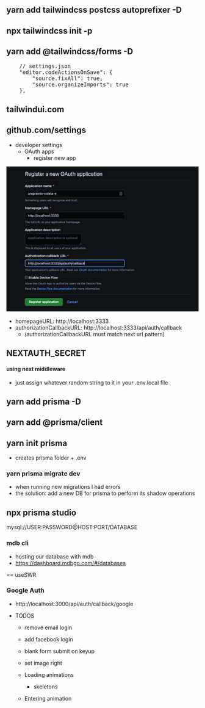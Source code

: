 ## yarn add tailwindcss postcss autoprefixer -D

## npx tailwindcss init -p

## yarn add @tailwindcss/forms -D

<pre>
    // settings.json
	"editor.codeActionsOnSave": {
		"source.fixAll": true,
		"source.organizeImports": true
	},
</pre>

## tailwindui.com

## github.com/settings

-   developer settings
    -   OAuth apps
        -   register new app

<img src="./public/github-oauth.png" />

-   homepageURL: http://localhost:3333
-   authorizationCallbackURL: http://localhost:3333/api/auth/callback
    -   (authorizationCallbackURL must match next url pattern)

## NEXTAUTH_SECRET

#### using next middleware

-   just assign whatever random string to it in your .env.local file

## yarn add prisma -D

## yarn add @prisma/client

## yarn init prisma

-   creates prisma folder + .env

### yarn prisma migrate dev

-   when running new migrations I had errors
-   the solution: add a new DB for prisma to perform its shadow operations

## npx prisma studio

mysql://USER:PASSWORD@HOST:PORT/DATABASE

### mdb cli

-   hosting our database with mdb
-   https://dashboard.mdbgo.com/#/databases

== useSWR

### Google Auth

-   http://localhost:3000/api/auth/callback/google

*   TODOS

    -   remove email login
    -   add facebook login
    -   blank form submit on keyup

    -   set image right
    -   Loading animations
        -   skeletons
    -   Entering animation
